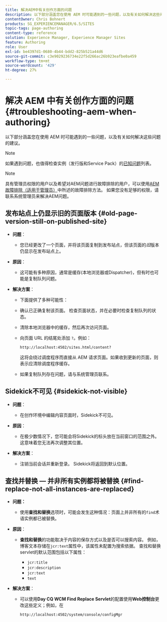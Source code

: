 ```yaml
---
title: 解决AEM中有关创作方面的问题
description: 以下部分涵盖您在使用 AEM 时可能遇到的一些问题，以及有关如何解决这些问题的建议。
contentOwner: Chris Bohnert
products: SG_EXPERIENCEMANAGER/6.5/SITES
topic-tags: page-authoring
content-type: reference
solution: Experience Manager, Experience Manager Sites
feature: Authoring
role: User
exl-id: be4397d1-0680-4b44-bdd2-825b521a44d6
source-git-commit: c3e9029236734e22f5d266ac26b923eafbe0a459
workflow-type: tm+mt
source-wordcount: '429'
ht-degree: 27%

---
```


# 解决 AEM 中有关创作方面的问题{#troubleshooting-aem-when-authoring}

以下部分涵盖您在使用 AEM 时可能遇到的一些问题，以及有关如何解决这些问题的建议。

>[!NOTE]
>
>如果遇到问题，也值得检查实例（发行版和Service Pack）的[已知问题](/help/release-notes/release-notes.md)列表。

>[!NOTE]
>
>具有管理员权限的用户以及希望对AEM问题进行故障排除的用户，可以使用[AEM故障排除（适用于管理员）](/help/sites-administering/troubleshoot.md)中所述的故障排除方法。 如果您没有足够的权限，请联系系统管理员来解决AEM问题。

## 发布站点上仍显示旧的页面版本 {#old-page-version-still-on-published-site}

* **问题**：

   * 您已经更改了一个页面，并将该页面复制到发布站点，但该页面的&#x200B;*旧*&#x200B;版本仍显示在发布站点上。

* **原因**：

   * 这可能有多种原因，通常是缓存(本地浏览器或Dispatcher)，但有时也可能是复制队列问题。

* **解决方案**：

   * 下面提供了多种可能性：
   * 确认已正确复制该页面。 检查页面状态，并在必要时检查复制队列的状态。
   * 清除本地浏览器中的缓存，然后再次访问页面。
   * 向页面 URL 的结尾处添加 `?`。例如：

     `http://localhost:4502/sites.html/content?`

     这将会绕过调度程序而直接从 AEM 请求页面。如果收到更新的页面，则表示应清除调度程序缓存。

   * 如果复制队列存在问题，请与系统管理员联系。

## Sidekick不可见 {#sidekick-not-visible}

* **问题**：

   * 在创作环境中编辑内容页面时，Sidekick不可见。

* **原因**：

   * 在极少数情况下，您可能会将Sidekick的标头放在当前窗口的范围之外。 这意味着您无法再次调整其位置。

* **解决方案**：

   * 注销当前会话并重新登录。 Sidekick将返回到默认位置。

## 查找并替换 — 并非所有实例都将被替换 {#find-replace-not-all-instances-are-replaced}

* **问题：**

   * 使用&#x200B;**查找和替换**&#x200B;选项时，可能会发生这种情况：页面上并非所有的`find`术语实例都已被替换。

* **原因**：

   * **查找和替换**&#x200B;的功能取决于内容的保存方式以及是否可以搜索内容。 例如，博客文本存储在`jcr:text`属性中，该属性未配置为搜索依据。 查找和替换servlet的默认范围包括以下属性：

      * `jcr:title`
      * `jcr:description`
      * `jcr:text`
      * `text`

* **解决方案**：

   * 可以使用&#x200B;**Day CQ WCM Find Replace Servlet**&#x200B;的配置使用&#x200B;**Web控制台**&#x200B;更改这些定义；例如，在

     `http://localhost:4502/system/console/configMgr`
